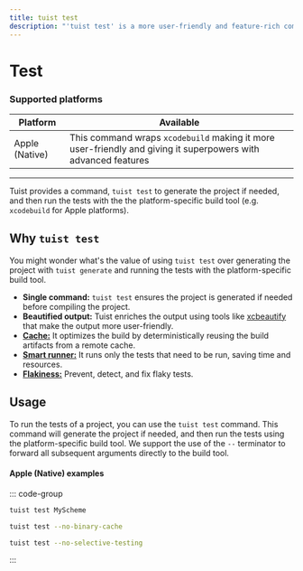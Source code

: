 ```yaml
---
title: tuist test
description: "'tuist test' is a more user-friendly and feature-rich command to test projects."
---
```


# Test

### Supported platforms

| Platform | Available |
|----- | ----- |
| Apple (Native) | This command wraps `xcodebuild` making it more user-friendly and giving it superpowers with advanced features |

---

Tuist provides a command, `tuist test` to generate the project if needed, and then run the tests with the the platform-specific build tool (e.g. `xcodebuild` for Apple platforms).

## Why `tuist test`

You might wonder what's the value of using `tuist test` over generating the project with `tuist generate` and running the tests with the platform-specific build tool.

- **Single command:** `tuist test` ensures the project is generated if needed before compiling the project.
- **Beautified output:** Tuist enriches the output using tools like [xcbeautify](https://github.com/cpisciotta/xcbeautify) that make the output more user-friendly.
- [**Cache:**](/guide/cache) It optimizes the build by deterministically reusing the build artifacts from a remote cache.
- [**Smart runner:**](/guide/tests/smart-runner) It runs only the tests that need to be run, saving time and resources.
- [**Flakiness:**](/guide/tests/flakiness) Prevent, detect, and fix flaky tests.

## Usage

To run the tests of a project, you can use the `tuist test` command. This command will generate the project if needed, and then run the tests using the platform-specific build tool. We support the use of the `--` terminator to forward all subsequent arguments directly to the build tool.

#### Apple (Native) examples

::: code-group
```bash [Running scheme tests]
tuist test MyScheme
```
```bash [Running all tests without binary cache]
tuist test --no-binary-cache
```

```bash [Running all tests without selective testing]
tuist test --no-selective-testing
```
:::
